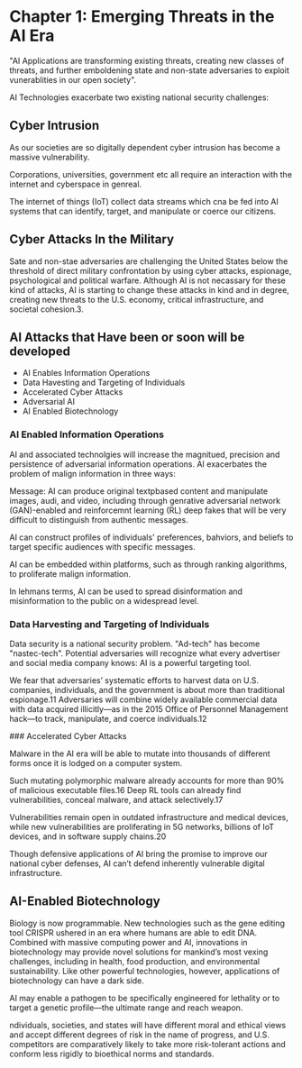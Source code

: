 # Chapter 1: Emerging Threats in the AI Era 

"AI Applications are transforming existing threats, creating new classes of threats, and further emboldening state and non-state adversaries to exploit vunerablities in our open society".

AI Technologies exacerbate two existing national security challenges: 

## Cyber Intrusion 

As our societies are so digitally dependent cyber intrusion has become a massive vulnerability. 

Corporations, universities, government etc all require an interaction with the internet and cyberspace in genreal. 

The internet of things (IoT) collect data streams which cna be fed into AI systems that can identify, target, and manipulate or coerce our citizens. 

## Cyber Attacks In the Military 

Sate and non-stae adversaries are challenging the United States below the threshold of direct military confrontation by using cyber attacks, espionage, psychological and political warfare. Although AI is not necassary for these kind of attacks, AI is starting to change these attacks in kind and in degree, creating new threats to the U.S. economy, critical infrastructure, and societal cohesion.3.

## AI Attacks that Have been or soon will be developed

- AI Enables Information Operations 
- Data Havesting and Targeting of Individuals 
- Accelerated Cyber Attacks 
- Adversarial AI 
- AI Enabled Biotechnology

### AI Enabled Information Operations 

AI and associated technolgies will increase the magnitued, precision and persistence of adversarial information operations. AI exacerbates the problem of malign information in three ways: 

Message: AI can produce original textpbased content and manipulate images, audi, and video, including through genrative adversarial network (GAN)-enabled and reinforcemnt learning (RL) deep fakes that will be very difficult to distinguish from authentic messages. 

AI can construct profiles of individuals' preferences, bahviors, and beliefs to target specific audiences with specific messages. 

AI can be embedded within platforms, such as through ranking algorithms, to proliferate malign information. 

In lehmans terms, AI can be used to spread disinformation and misinformation to the public on a widespread level. 

### Data Harvesting and Targeting of Individuals 

Data security is a national security problem. "Ad-tech" has become "nastec-tech". Potential adversaries will recognize what every advertiser and social media company knows: AI is a powerful targeting tool. 

We fear that adversaries’ systematic efforts to harvest data on U.S. companies, individuals, and the government is about more than traditional espionage.11 Adversaries will combine widely available commercial data with data acquired illicitly—as in the 2015 Office of Personnel Management hack—to track, manipulate, and coerce individuals.12 

### Accelerated Cyber Attacks 

Malware in the AI era will be able to mutate into thousands of different forms once it is lodged on a computer system. 

Such mutating polymorphic malware already accounts for more than 90% of malicious executable files.16 Deep RL tools can already find vulnerabilities, conceal malware, and attack selectively.17

Vulnerabilities remain open in outdated infrastructure and medical devices, while new vulnerabilities are proliferating in 5G networks, billions of IoT devices, and in software supply chains.20   

Though defensive applications of AI bring the promise to improve our national cyber defenses, AI can’t defend inherently vulnerable digital infrastructure.

## AI-Enabled Biotechnology 

Biology is now programmable. New technologies such as the gene editing tool CRISPR ushered in an era where humans are able to edit DNA. Combined with massive computing power and AI, innovations in biotechnology may provide novel solutions for mankind’s most vexing challenges, including in health, food production, and environmental sustainability. Like other powerful technologies, however, applications of biotechnology can have a dark side.

AI may enable a pathogen to be specifically engineered for lethality or to target a genetic profile—the ultimate range and reach weapon.

ndividuals, societies, and states will have different moral and ethical views and accept different degrees of risk in the name of progress, and U.S. competitors are comparatively likely to take more risk-tolerant actions and conform less rigidly to bioethical norms and standards. 